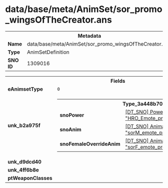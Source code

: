 <h1>data/base/meta/AnimSet/sor_promo_wingsOfTheCreator.ans</h1><table><tr><th colspan="100%">Metadata</th></tr><tr><td><b>Name</b></td><td>data/base/meta/AnimSet/sor_promo_wingsOfTheCreator.ans</td></tr><tr><td><b>Type</b></td><td>AnimSetDefinition</td></tr><tr><td><b>SNO ID</b></td><td>1309016</td></tr></table>

<table><tr><th colspan="100%">Fields</th></tr><tr><td><b>eAnimsetType</b></td><td><code>0</code></td></tr><tr><td><b>unk_b2a975f</b></td><td><table><tr><th colspan="100%">Type_3a448b70</th></tr><tr><td><b>snoPower</b></td><td><a href="..\Power\HRO_Emote_promo_wingsOfTheCreator.pow">[DT_SNO] Power: "HRO_Emote_promo_wingsOfTheCreator"</a></td></tr><tr><td><b>snoAnim</b></td><td><a href="..\Anim\sorM_emote_promo_wingsOfTheCreator.ani">[DT_SNO] Animation: "sorM_emote_promo_wingsOfTheCreator"</a></td></tr><tr><td><b>snoFemaleOverrideAnim</b></td><td><a href="..\Anim\sorF_emote_promo_wingsOfTheCreator.ani">[DT_SNO] Animation: "sorF_emote_promo_wingsOfTheCreator"</a></td></tr></table>


</td></tr><tr><td><b>unk_d9dcd40</b></td><td></td></tr><tr><td><b>unk_4ff6b8e</b></td><td></td></tr><tr><td><b>ptWeaponClasses</b></td><td></td></tr></table>

